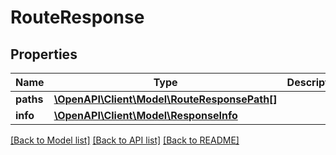# RouteResponse

## Properties
Name | Type | Description | Notes
------------ | ------------- | ------------- | -------------
**paths** | [**\OpenAPI\Client\Model\RouteResponsePath[]**](RouteResponsePath.md) |  | [optional] 
**info** | [**\OpenAPI\Client\Model\ResponseInfo**](ResponseInfo.md) |  | [optional] 

[[Back to Model list]](../README.md#documentation-for-models) [[Back to API list]](../README.md#documentation-for-api-endpoints) [[Back to README]](../README.md)


